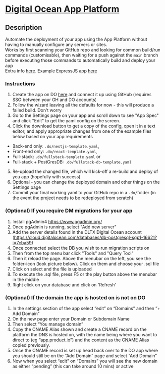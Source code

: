 # [Digital Ocean App Platform](https://docs.digitalocean.com/products/app-platform/)

## Description
Automate the deployment of your app using the App Platform without having to manually configure any servers or sites.\
Works by first scanning your GitHub repo and looking for common build/run commands (customisable), then waiting for a push against the `main` branch before executing those commands to automatically build and deploy your app\
Extra info [here](https://docs.digitalocean.com/products/app-platform/languages-frameworks/nodejs/). Example ExpressJS app [here](https://github.com/digitalocean/sample-expressjs)

### Instructions
1. Create the app on DO [here](https://cloud.digitalocean.com/apps/) and connect it up using GitHub (requires SSO between your GH and DO accounts)
2. Follow the wizard leaving all the defaults for now - this will produce a failed build. Don't worry
3. Go to the Settings page on your app and scroll down to see "App Spec" and click "Edit" to get the yaml config on the screen. 
4. Click the download button to get a copy of the config, open it in a text editor, and apply appropriate changes from one of the example files below based on your app requirements
  * Back-end only: `.do/nestjs-template.yaml`, 
  * Front-end only: `.do/react-template.yaml`, 
  * Full-stack: `.do/fullstack-template.yaml` or 
  * Full-stack + PostGresDB: `.do/fullstack-db-template.yaml` 
5. Re-upload the changed file, which will kick-off a re-build and deploy of you app (hopefully with success)
6. Optional - you can change the deployed domain and other things on the Settings page
7. Commit your final working yaml to your GitHub repo in a `.do/`folder (in the event the project needs to be redeployed from scratch)

### (Optional) If you require DM migrations for your app
1. Install pgAdmin4 https://www.pgadmin.org/
2. Once pgAdmin is running, select "Add new server"
3. Add the server details found in the DLTX Digital Ocean account (https://cloud.digitalocean.com/databases/db-postgresql-sgp1-16621?i=7cba59)
4. Once connected select the DB you wish to run migration scripts on
5. Then from the top menu bar click "Tools" and "Query Tool"
6. Then it reload the page. Above the menubar on the left, you see the folder-icon (look picture below). Click on them and choose your .sql file
7. Click on select and the file is uploaded
8. To execute the .sql file, press F5 or the play button above the menubar in the middle
9. Right click on your database and click on 'Refresh'

### (Optional) If the domain the app is hosted on is not on DO
1. In the settings section of the app select “edit” on “Domains” and then “+ Add Domain”
2. On the new page enter your Domain or Subdomain Name
3. Then select “You manage domain”
4. Copy the CNAME Alias shown and create a CNAME record on the platform the DNS is hosted on, with the name being where you want to direct to (eg “app.product.io”) and the content as the CNAME Alias copied previously.
5. Once the CNAME record is set up head back over to the DO app where you should still be on the “Add Domain” page and select “Add Domain”
6. Now when you select “edit” on “Domains” you will see the new domain as either “pending” (this can take around 10 mins) or active
